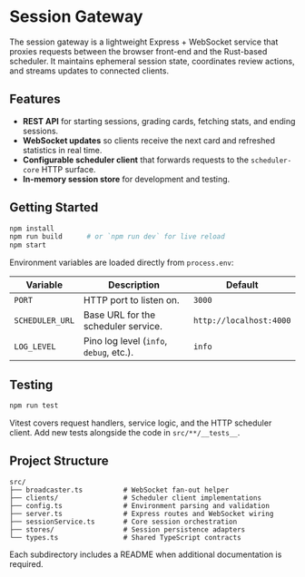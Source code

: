 # Session Gateway

The session gateway is a lightweight Express + WebSocket service that proxies requests between the browser front-end and the Rust-based scheduler. It maintains ephemeral session state, coordinates review actions, and streams updates to connected clients.

## Features

* **REST API** for starting sessions, grading cards, fetching stats, and ending sessions.
* **WebSocket updates** so clients receive the next card and refreshed statistics in real time.
* **Configurable scheduler client** that forwards requests to the `scheduler-core` HTTP surface.
* **In-memory session store** for development and testing.

## Getting Started

```bash
npm install
npm run build      # or `npm run dev` for live reload
npm start
```

Environment variables are loaded directly from `process.env`:

| Variable | Description | Default |
| --- | --- | --- |
| `PORT` | HTTP port to listen on. | `3000` |
| `SCHEDULER_URL` | Base URL for the scheduler service. | `http://localhost:4000` |
| `LOG_LEVEL` | Pino log level (`info`, `debug`, etc.). | `info` |

## Testing

```bash
npm run test
```

Vitest covers request handlers, service logic, and the HTTP scheduler client. Add new tests alongside the code in `src/**/__tests__`.

## Project Structure

```
src/
├── broadcaster.ts          # WebSocket fan-out helper
├── clients/                # Scheduler client implementations
├── config.ts               # Environment parsing and validation
├── server.ts               # Express routes and WebSocket wiring
├── sessionService.ts       # Core session orchestration
├── stores/                 # Session persistence adapters
└── types.ts                # Shared TypeScript contracts
```

Each subdirectory includes a README when additional documentation is required.
